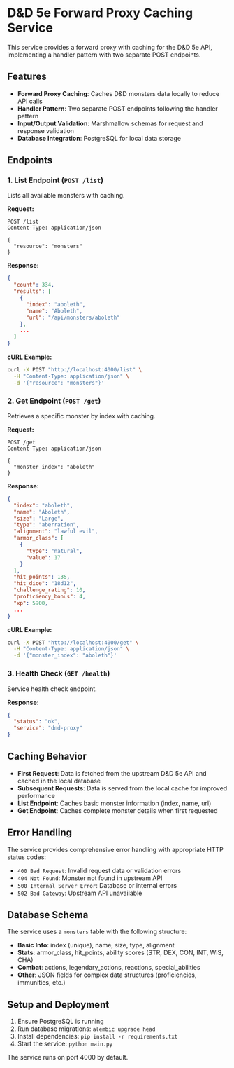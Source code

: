 # D&D 5e Forward Proxy Caching Service

This service provides a forward proxy with caching for the D&D 5e API, implementing a handler pattern with two separate POST endpoints.

## Features

- **Forward Proxy Caching**: Caches D&D monsters data locally to reduce API calls
- **Handler Pattern**: Two separate POST endpoints following the handler pattern
- **Input/Output Validation**: Marshmallow schemas for request and response validation
- **Database Integration**: PostgreSQL for local data storage

## Endpoints

### 1. List Endpoint (`POST /list`)

Lists all available monsters with caching.

**Request:**
```
POST /list
Content-Type: application/json

{
  "resource": "monsters"
}
```

**Response:**
```json
{
  "count": 334,
  "results": [
    {
      "index": "aboleth",
      "name": "Aboleth",
      "url": "/api/monsters/aboleth"
    },
    ...
  ]
}
```

**cURL Example:**
```bash
curl -X POST "http://localhost:4000/list" \
  -H "Content-Type: application/json" \
  -d '{"resource": "monsters"}'
```

### 2. Get Endpoint (`POST /get`)

Retrieves a specific monster by index with caching.

**Request:**
```
POST /get
Content-Type: application/json

{
  "monster_index": "aboleth"
}
```

**Response:**
```json
{
  "index": "aboleth",
  "name": "Aboleth",
  "size": "Large",
  "type": "aberration",
  "alignment": "lawful evil",
  "armor_class": [
    {
      "type": "natural",
      "value": 17
    }
  ],
  "hit_points": 135,
  "hit_dice": "18d12",
  "challenge_rating": 10,
  "proficiency_bonus": 4,
  "xp": 5900,
  ...
}
```

**cURL Example:**
```bash
curl -X POST "http://localhost:4000/get" \
  -H "Content-Type: application/json" \
  -d '{"monster_index": "aboleth"}'
```

### 3. Health Check (`GET /health`)

Service health check endpoint.

**Response:**
```json
{
  "status": "ok",
  "service": "dnd-proxy"
}
```

## Caching Behavior

- **First Request**: Data is fetched from the upstream D&D 5e API and cached in the local database
- **Subsequent Requests**: Data is served from the local cache for improved performance
- **List Endpoint**: Caches basic monster information (index, name, url)
- **Get Endpoint**: Caches complete monster details when first requested

## Error Handling

The service provides comprehensive error handling with appropriate HTTP status codes:

- `400 Bad Request`: Invalid request data or validation errors
- `404 Not Found`: Monster not found in upstream API
- `500 Internal Server Error`: Database or internal errors
- `502 Bad Gateway`: Upstream API unavailable

## Database Schema

The service uses a `monsters` table with the following structure:

- **Basic Info**: index (unique), name, size, type, alignment
- **Stats**: armor_class, hit_points, ability scores (STR, DEX, CON, INT, WIS, CHA)
- **Combat**: actions, legendary_actions, reactions, special_abilities
- **Other**: JSON fields for complex data structures (proficiencies, immunities, etc.)

## Setup and Deployment

1. Ensure PostgreSQL is running
2. Run database migrations: `alembic upgrade head`
3. Install dependencies: `pip install -r requirements.txt`
4. Start the service: `python main.py`

The service runs on port 4000 by default.
